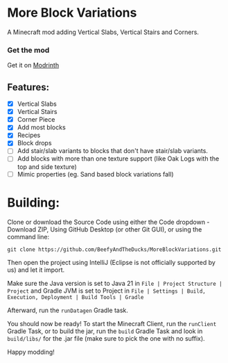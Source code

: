 # More Block Variations

A Minecraft mod adding Vertical Slabs, Vertical Stairs and Corners. 

### Get the mod

Get it on [Modrinth](https://modrinth.com/mod/more-block-variations)

## Features:
- [x] Vertical Slabs
- [x] Vertical Stairs
- [x] Corner Piece
- [x] Add most blocks
- [x] Recipes
- [x] Block drops
- [ ] Add stair/slab variants to blocks that don't have stair/slab variants.
- [ ] Add blocks with more than one texture support (like Oak Logs with the top and side texture)
- [ ] Mimic properties (eg. Sand based block variations fall)

# Building:

Clone or download the Source Code using either the Code dropdown - Download ZIP, Using GitHub Desktop (or other Git GUI), or using the command line: 
```
git clone https://github.com/BeefyAndTheDucks/MoreBlockVariations.git
```

Then open the project using IntelliJ (Eclipse is not officially supported by us) and let it import.

Make sure the Java version is set to Java 21 in `File | Project Structure | Project` and Gradle JVM is set to Project in `File | Settings | Build, Execution, Deployment | Build Tools | Gradle`

Afterward, run the `runDatagen` Gradle task.

You should now be ready! To start the Minecraft Client, run the `runClient` Gradle Task, or to build the jar, run the `build` Gradle Task and look in `build/libs/` for the .jar file (make sure to pick the one with no suffix).

Happy modding!
